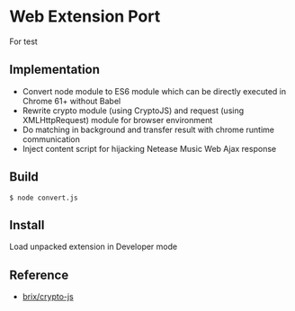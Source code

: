 # Web Extension Port

For test

## Implementation

- Convert node module to ES6 module which can be directly executed in Chrome 61+ without Babel
- Rewrite crypto module (using CryptoJS) and request (using XMLHttpRequest) module for browser environment
- Do matching in background and transfer result with chrome runtime communication
- Inject content script for hijacking Netease Music Web Ajax response

## Build

```
$ node convert.js
```

## Install

Load unpacked extension in Developer mode

## Reference

- [brix/crypto-js](https://github.com/brix/crypto-js)